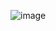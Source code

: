 ![image](https://user-images.githubusercontent.com/70679108/156762676-99508043-7424-4f46-b6b1-14cb8be1d3f9.png)

